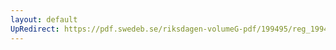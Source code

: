 ```yaml
---
layout: default
UpRedirect: https://pdf.swedeb.se/riksdagen-volumeG-pdf/199495/reg_199495/reg_199495_0467.pdf
---
```

